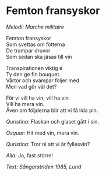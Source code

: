 # Femton fransyskor
*Melodi: Marche militaire*

Femton fransyskor  
Som svettas om fötterna  
De trampar druvor  
Som sedan ska jäsas till vin  

Transpirationen viktig é  
Ty den ge fin bouquet.  
Vårtor och svampar följer med  
Men vad gör väl det?  

För vi vill ha vin, vill ha vin  
Vill ha mera vin.  
Även om följderna blir att vi få lida pin.  

*Quristina:* Flaskan och glaset gått i sin.  

*Osquar:* Hit med vin, mera vin.  

*Quristina:* Tror ni att vi är fyllesvin?  

*Alla:* Ja, fast större!  

*Text: Sångarstriden 1985, Lund*  